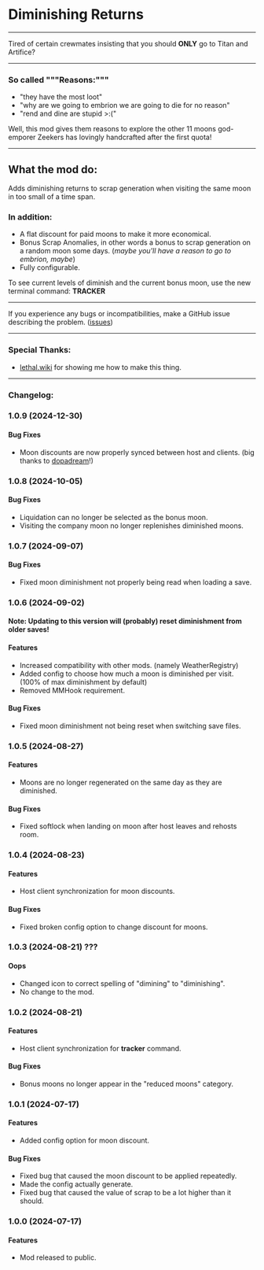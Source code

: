 # Diminishing Returns

___
Tired of certain crewmates insisting that you should **ONLY** go to Titan and Artifice?
___

### So called """Reasons:"""
- "they have the most loot"
- "why are we going to embrion we are going to die for no reason"
- "rend and dine are stupid >:("

Well, this mod gives them reasons to explore the other 11 moons god-emporer Zeekers has lovingly handcrafted after the first quota!

___
## What the mod do:

Adds diminishing returns to scrap generation when visiting the same moon in too small of a time span.

### In addition:
- A flat discount for paid moons to make it more economical.
- Bonus Scrap Anomalies, in other words a bonus to scrap generation on a random moon some days. (_maybe you'll have a reason to go to embrion, maybe_)
- Fully configurable.

To see current levels of diminish and the current bonus moon, use the new terminal command: **TRACKER**
___
If you experience any bugs or incompatibilities, make a GitHub issue describing the problem. ([issues](https://github.com/JackEhttack/DiminishingReturns/issues))
___
### Special Thanks:
- [lethal.wiki](lethal.wiki) for showing me how to make this thing.
___
### Changelog:

### 1.0.9 (2024-12-30)

#### Bug Fixes
* Moon discounts are now properly synced between host and clients. (big thanks to [dopadream](https://thunderstore.io/c/lethal-company/p/dopadream/)!)

### 1.0.8 (2024-10-05)

#### Bug Fixes
* Liquidation can no longer be selected as the bonus moon.
* Visiting the company moon no longer replenishes diminished moons.

### 1.0.7 (2024-09-07)

#### Bug Fixes
* Fixed moon diminishment not properly being read when loading a save.

### 1.0.6 (2024-09-02)

#### Note: Updating to this version will (probably) reset diminishment from older saves!

#### Features
* Increased compatibility with other mods. (namely WeatherRegistry)
* Added config to choose how much a moon is diminished per visit. (100% of max diminishment by default)
* Removed MMHook requirement.

#### Bug Fixes
* Fixed moon diminishment not being reset when switching save files.

### 1.0.5 (2024-08-27)

#### Features
* Moons are no longer regenerated on the same day as they are diminished.

#### Bug Fixes
* Fixed softlock when landing on moon after host leaves and rehosts room.

### 1.0.4 (2024-08-23)

#### Features
* Host client synchronization for moon discounts.

#### Bug Fixes
* Fixed broken config option to change discount for moons.

### 1.0.3 (2024-08-21) ???

#### Oops
* Changed icon to correct spelling of "dimining" to "diminishing".
* No change to the mod.

### 1.0.2 (2024-08-21)

#### Features
* Host client synchronization for **tracker** command.

#### Bug Fixes
* Bonus moons no longer appear in the "reduced moons" category.

### 1.0.1 (2024-07-17)

#### Features
* Added config option for moon discount.

#### Bug Fixes
* Fixed bug that caused the moon discount to be applied repeatedly.
* Made the config actually generate.
* Fixed bug that caused the value of scrap to be a lot higher than it should.

### 1.0.0 (2024-07-17)

#### Features

* Mod released to public.

